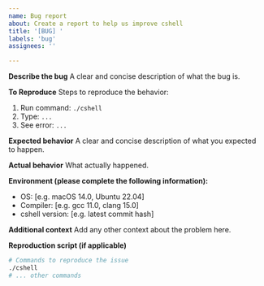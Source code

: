 ```yaml
---
name: Bug report
about: Create a report to help us improve cshell
title: '[BUG] '
labels: 'bug'
assignees: ''

---
```


**Describe the bug**
A clear and concise description of what the bug is.

**To Reproduce**
Steps to reproduce the behavior:
1. Run command: `./cshell`
2. Type: `...`
3. See error: `...`

**Expected behavior**
A clear and concise description of what you expected to happen.

**Actual behavior**
What actually happened.

**Environment (please complete the following information):**
 - OS: [e.g. macOS 14.0, Ubuntu 22.04]
 - Compiler: [e.g. gcc 11.0, clang 15.0]
 - cshell version: [e.g. latest commit hash]

**Additional context**
Add any other context about the problem here.

**Reproduction script (if applicable)**
```bash
# Commands to reproduce the issue
./cshell
# ... other commands
```
